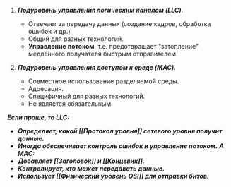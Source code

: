 1. ***Подуровень управления логическим каналом (LLC)***.
	- Отвечает за передачу данных (создание кадров, обработка ошибок и др.)
	- Общий для разных технологий.
	- **Управление потоком**, т.е. предотвращает "затопление" медленного получателя быстрым отправителем.

2. ***Подуровень управления доступом к среде (MAC)***.
	- Совместное использование разделяемой среды.
	- Адресация.
	- Специфичный для разных технологий.
	- Не является обязательным.

***Если проще, то LLC:***
- ***Определяет, какой [[Протокол уровня]] сетевого уровня получит данные.***
- ***Иногда обеспечивает контроль ошибок и управление потоком.***
***А MAC:***
- ***Добавляет [[Заголовок]] и [[Концевик]].***
- ***Контролирует, кто может передавать данные.***
- ***Использует [[Физический уровень OSI]] для отправки битов.***
